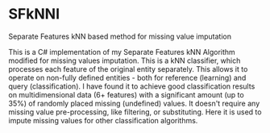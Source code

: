 # SFkNNI
Separate Features kNN based method for missing value imputation

This is a C# implementation of my Separate Features kNN Algorithm modified for missing values imputation.
This is a kNN classifier, which processes each feature of the original entity separately. This allows it to operate on non-fully defined entities - both for reference (learning) and query (classification). I have found it to achieve good classification results on multidimensional data (6+ features) with a significant amount (up to 35%) of randomly placed missing (undefined) values. It doesn't require any missing value pre-processing, like filtering, or substituting.
Here it is used to impute missing values for other classification algorithms.
